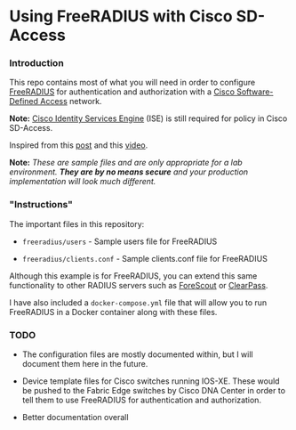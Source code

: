 # Using FreeRADIUS with Cisco SD-Access

### Introduction
This repo contains most of what you will need in order to configure [FreeRADIUS](https://freeradius.org/) for authentication and authorization with a [Cisco Software-Defined Access](https://www.cisco.com/c/en/us/solutions/enterprise-networks/software-defined-access/index.html) network.

**Note:** [Cisco Identity Services Engine](https://www.cisco.com/c/en/us/products/security/identity-services-engine/index.html) (ISE) is still required for policy in Cisco SD-Access.

Inspired from this [post](https://community.cisco.com/t5/networking-documents/how-to-use-group-based-policies-with-3rd-party-radius-using/ta-p/3930041) and this [video](https://www.youtube.com/watch?v=ZoNKa9X1Xjk&list=UUHDBMhhEDalzaiFGXOhHJDg&index=1).

**Note:** _These are sample files and are only appropriate for a lab environment.  **They are by no means secure** and your production implementation will look much different._

### "Instructions"

The important files in this repository:

- `freeradius/users` - Sample users file for FreeRADIUS 
 
- `freeradius/clients.conf` - Sample clients.conf file for FreeRADIUS 

Although this example is for FreeRADIUS, you can extend this same functionality to other RADIUS servers such as [ForeScout](https://www.forescout.com/) or [ClearPass](https://www.arubanetworks.com/products/security/network-access-control/).

I have also included a `docker-compose.yml` file that will allow you to run FreeRADIUS in a Docker container along with these files.

### TODO
* The configuration files are mostly documented within, but I will document them here in the future.  
 
* Device template files for Cisco switches running IOS-XE.  These would be pushed to the Fabric Edge switches by Cisco DNA Center in order to tell them to use FreeRADIUS for authentication and authorization. 
 
* Better documentation overall
